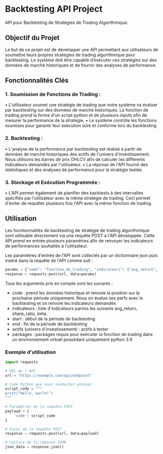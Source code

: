# Backtesting API Project

API pour Backtesting de Stratégies de Trading Algorithmique.


## Objectif du Projet
Le but de ce projet est de développer une API permettant aux utilisateurs de soumettre leurs propres stratégies de trading algorithmique pour backtesting. Le système doit être capable d’exécuter ces stratégies sur des données de marché historiques et de fournir des analyses de performance.


## Fonctionnalités Clés
### 1. Soumission de Fonctions de Trading :
• L'utilisateur soumet une stratégie de trading que notre système va évaluer par backtesting sur des données de marché historiques. La fonction de trading prend la forme d'un script python et de plusieurs inputs afin de mesurer la performance de la stratégie.
• Le système contrôle les fonctions soumises pour garantir leur exécution sûre et conforme lors du backtesting.
### 2. Backtesting :
• L'analyse de la performance par backtesting est réalisé à partir de données de marché historiques des actifs de l'univers d'investissement. Nous utilisons les barres de prix OHLCV afin de calculer les différents indicateurs demandés par l'utilisateur.
• La réponse de l'API fournit des statistiques et des analyses de performance pour la stratégie testée.
### 3. Stockage et Exécution Programmée :
• L'API permet également de planifier des backtests à des intervalles spécifiés par l’utilisateur avec la même stratégie de trading. Ceci permet d'éviter de requêter plusieurs fois l'API avec la même fonction de trading.


## Utilisation

Les focntionnalités de backtesting de stratégie de trading algorithmique sont utilisable directement via une requête POST à l'API développée. Cette API prend en entrée plusieurs paramètres afin de renvoyer les indicateurs de performances souhaités à l'utilisateur.

Les paramètres d'entrée de l'API sont collectés par un dictionnaire json puis inséré dans la requête de l'API comme suit :

```python
params = {"code": "fonction_de_trading", "indicateurs": ["avg_return", "sharp_ratio"], "start": "dd-mm-aaaa", "end": "dd-mm-aaaa", etc...}
response = requests.post(url, data=params)
```

Tous les arguments pris en compte sont les suivants :
- code :  prend les données historique et renvoie la position sur la prochaine période uniquement. Nous on évalue ses perfs avec le backtesting et on renvoie les indicateurs demandés
- indicateurs : liste d'indicateurs parmis les suivants avg_return, sharp_ratio, beta, 
- start : début de la période de backtesting
- end : fin de la période de backtesting
- actifs (univers d'investissement) : actifs à tester
- packages : packages requis pour exécuter la fonction de trading dans un environnement virtuel possédant uniquement python 3.9



### Exemple d'utilisation

```python 
import requests

# URL de l'API
url = "https://exemple.com/api/endpoint"

# Code Python que vous souhaitez envoyer
script_code = """
print("Hello, world!")
"""

# Paramètres de la requête POST
payload = {
    'code': script_code
}

# Envoi de la requête POST
response = requests.post(url, data=payload)

# Lecture de la réponse JSON
json_data = response.json()
```



